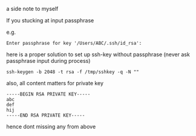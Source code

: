 a side note to myself

If you stucking at input passphrase

e.g.
```
Enter passphrase for key '/Users/ABC/.ssh/id_rsa':
```

here is a proper solution to set up ssh-key without passphrase (never ask passphrase input during process)

```
ssh-keygen -b 2048 -t rsa -f /tmp/sshkey -q -N ""
```

also, all content matters for private key
```
-----BEGIN RSA PRIVATE KEY-----
abc
def
hij
-----END RSA PRIVATE KEY-----
```

hence dont missing any from above